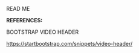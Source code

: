 READ ME


<strong>REFERENCES:</strong>

BOOTSTRAP VIDEO HEADER

https://startbootstrap.com/snippets/video-header/
